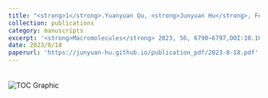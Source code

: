 ```yaml
---
title: "<strong>1</strong>.Yuanyuan Qu, <strong>Junyuan Hu</strong>, Fengzhen Guo, Dong Ji, Yuguang Li, Zhenjiang Li, Yunsheng Xu, Jin Huang\\*, Lili Zhao\\*, Kai Guo\\*,Understanding Alkali Cation-Assisted Ring-Opening Polymerization of Macrocyclic Carbonate: Kinetics and Thermodynamics"
collection: publications
category: manuscripts
excerpt: '<strong>Macromolecules</strong> 2023, 56, 6790−6797,DOI:10.1021/acs.macromol.3c01311.'
date: 2023/8/18
paperurl: 'https://junyuan-hu.github.io/publication_pdf/2023-8-18.pdf'
---
```

<img src="https://junyuan-hu.github.io/images/publication_2023-8-18.jpeg" alt="TOC Graphic" style="max-width: 400px; margin-top: 20px;">
